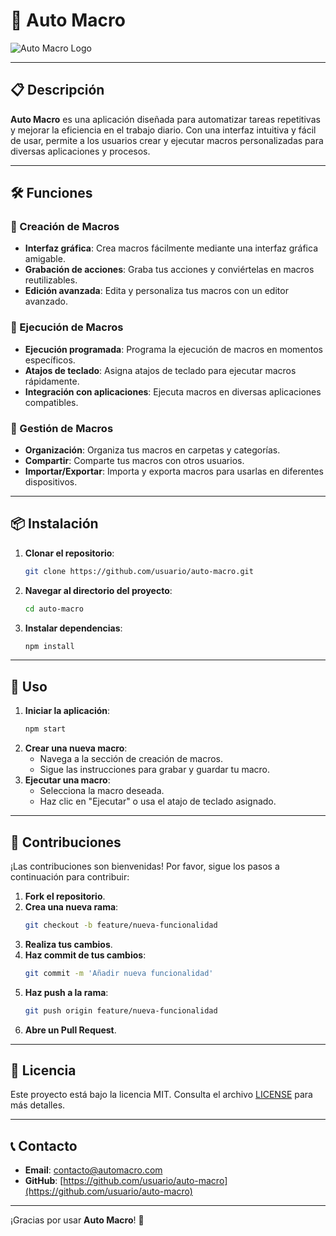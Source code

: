 # 🚀 Auto Macro

![Auto Macro Logo](https://via.placeholder.com/150)

---

## 📋 Descripción

**Auto Macro** es una aplicación diseñada para automatizar tareas repetitivas y mejorar la eficiencia en el trabajo diario. Con una interfaz intuitiva y fácil de usar, permite a los usuarios crear y ejecutar macros personalizadas para diversas aplicaciones y procesos.

---

## 🛠️ Funciones

### 🔹 Creación de Macros

- **Interfaz gráfica**: Crea macros fácilmente mediante una interfaz gráfica amigable.
- **Grabación de acciones**: Graba tus acciones y conviértelas en macros reutilizables.
- **Edición avanzada**: Edita y personaliza tus macros con un editor avanzado.

### 🔹 Ejecución de Macros

- **Ejecución programada**: Programa la ejecución de macros en momentos específicos.
- **Atajos de teclado**: Asigna atajos de teclado para ejecutar macros rápidamente.
- **Integración con aplicaciones**: Ejecuta macros en diversas aplicaciones compatibles.

### 🔹 Gestión de Macros

- **Organización**: Organiza tus macros en carpetas y categorías.
- **Compartir**: Comparte tus macros con otros usuarios.
- **Importar/Exportar**: Importa y exporta macros para usarlas en diferentes dispositivos.

---

## 📦 Instalación

1. **Clonar el repositorio**:
   ```sh
   git clone https://github.com/usuario/auto-macro.git
   ```
2. **Navegar al directorio del proyecto**:
   ```sh
   cd auto-macro
   ```
3. **Instalar dependencias**:
   ```sh
   npm install
   ```

---

## 🚀 Uso

1. **Iniciar la aplicación**:
   ```sh
   npm start
   ```
2. **Crear una nueva macro**:
   - Navega a la sección de creación de macros.
   - Sigue las instrucciones para grabar y guardar tu macro.
3. **Ejecutar una macro**:
   - Selecciona la macro deseada.
   - Haz clic en "Ejecutar" o usa el atajo de teclado asignado.

---

## 🤝 Contribuciones

¡Las contribuciones son bienvenidas! Por favor, sigue los pasos a continuación para contribuir:

1. **Fork el repositorio**.
2. **Crea una nueva rama**:
   ```sh
   git checkout -b feature/nueva-funcionalidad
   ```
3. **Realiza tus cambios**.
4. **Haz commit de tus cambios**:
   ```sh
   git commit -m 'Añadir nueva funcionalidad'
   ```
5. **Haz push a la rama**:
   ```sh
   git push origin feature/nueva-funcionalidad
   ```
6. **Abre un Pull Request**.

---

## 📄 Licencia

Este proyecto está bajo la licencia MIT. Consulta el archivo [LICENSE](LICENSE) para más detalles.

---

## 📞 Contacto

- **Email**: [contacto@automacro.com](mailto:contacto@automacro.com)
- **GitHub**: [https://github.com/usuario/auto-macro](https://github.com/usuario/auto-macro)

---

¡Gracias por usar **Auto Macro**! 🎉
